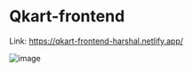 # Qkart-frontend
Link: https://qkart-frontend-harshal.netlify.app/

![image](https://user-images.githubusercontent.com/79398418/169760849-eb90c9a7-51ad-4a21-83af-b6b1fd8b0cdd.png)
